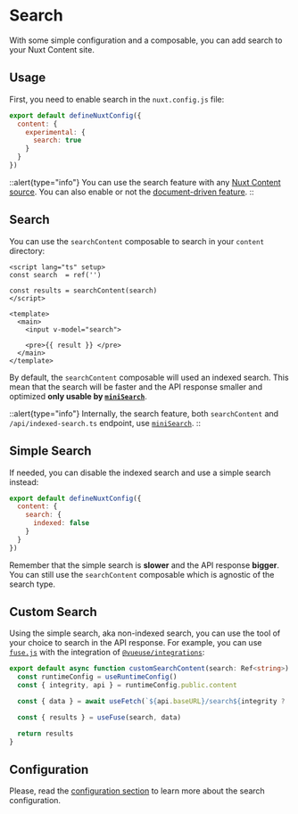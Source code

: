 # Search

With some simple configuration and a composable, you can add search to your Nuxt Content site.

## Usage

First, you need to enable search in the `nuxt.config.js` file:

```js [nuxt.config.js]
export default defineNuxtConfig({
  content: {
    experimental: {
      search: true
    }
  }
})
```

::alert{type="info"}
You can use the search feature with any [Nuxt Content source](/api/configuration#sources). You can also enable or not the [document-driven feature](/guide/writing/document-driven).
::

## Search

You can use the `searchContent` composable to search in your `content` directory:

```vue
<script lang="ts" setup>
const search  = ref('')

const results = searchContent(search)
</script>

<template>
  <main>
    <input v-model="search">

    <pre>{{ result }} </pre>
  </main>
</template>
```

By default, the `searchContent` composable will used an indexed search. This mean that the search will be faster and the API response smaller and optimized **only usable by [`miniSearch`](https://lucaong.github.io/minisearch/)**.

::alert{type="info"}
Internally, the search feature, both `searchContent` and `/api/indexed-search.ts` endpoint, use [`miniSearch`](https://lucaong.github.io/minisearch/).
::

## Simple Search

If needed, you can disable the indexed search and use a simple search instead:

```js [nuxt.config.js]
export default defineNuxtConfig({
  content: {
    search: {
      indexed: false
    }
  }
})
```

Remember that the simple search is **slower** and the API response **bigger**. You can still use the `searchContent` composable which is agnostic of the search type.

## Custom Search

Using the simple search, aka non-indexed search, you can use the tool of your choice to search in the API response. For example, you can use [`fuse.js`](https://fusejs.io/) with the integration of [`@vueuse/integrations`](https://vueuse.org/integrations/useFuse/#usefuse):

```ts
export default async function customSearchContent(search: Ref<string>) {
  const runtimeConfig = useRuntimeConfig()
  const { integrity, api } = runtimeConfig.public.content

  const { data } = await useFetch(`${api.baseURL}/search${integrity ? '.' + integrity : ''}.json`)

  const { results } = useFuse(search, data)

  return results
}
```

## Configuration

Please, read the [configuration section](../../4.api/3.configuration.md#search) to learn more about the search configuration.

